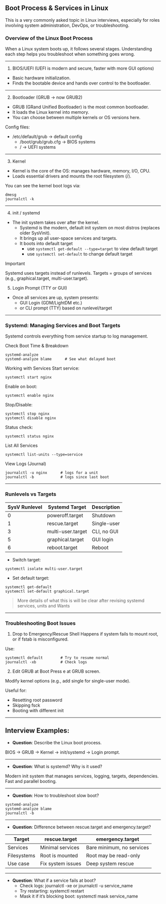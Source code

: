## Boot Process & Services in Linux
This is a very commonly asked topic in Linux interviews, especially for roles involving system administration, DevOps, or troubleshooting.

### Overview of the Linux Boot Process
When a Linux system boots up, it follows several stages. Understanding each step helps you troubleshoot when something goes wrong.

---
1. BIOS/UEFI (UEFI is modern and secure, faster with more GUI options)
- Basic hardware initialization.
- Finds the bootable device and hands over control to the bootloader.

---
2. Bootloader (GRUB -> now GRUB2)
- GRUB (GRand Unified Bootloader) is the most common bootloader.
- It loads the Linux kernel into memory.
- You can choose between multiple kernels or OS versions here.

Config files:
- /etc/default/grub -> default config
    - /boot/grub/grub.cfg -> BIOS systems
    - / -> UEFI systems

---
3. Kernel
- Kernel is the core of the OS: manages hardware, memory, I/O, CPU.
- Loads essential drivers and mounts the root filesystem (/).

You can see the kernel boot logs via:
```
dmesg
journalctl -k
```

---
4. init / systemd
- The init system takes over after the kernel.
    - Systemd is the modern, default init system on most distros (replaces older SysVinit).
    - It brings up all user-space services and targets.
    - It boots into default target
        - use `systemctl get-default --type=target` to view default target
        - use `systemctl set-default` to change default target
> [!IMPORTANT]
> Systemd uses targets instead of runlevels.
> Targets = groups of services (e.g., graphical.target, multi-user.target).

5. Login Prompt (TTY or GUI)
- Once all services are up, system presents:
    - GUI Login (GDM/LightDM etc.)
    - or CLI prompt (TTY) based on runlevel/target

---
### Systemd: Managing Services and Boot Targets
Systemd controls everything from service startup to log management.

Check Boot Time & Breakdown
```
systemd-analyze
systemd-analyze blame      # See what delayed boot
```

Working with Services
Start service:

```
systemctl start nginx
```

Enable on boot:
```
systemctl enable nginx
```

Stop/Disable:

```
systemctl stop nginx
systemctl disable nginx
```

Status check:

```
systemctl status nginx
```

List All Services
```
systemctl list-units --type=service
```

View Logs (Journal)
```
journalctl -u nginx      # logs for a unit
journalctl -b            # logs since last boot
```

---
### Runlevels vs Targets
| SysV Runlevel | Systemd Target     | Description        |
|---------------|--------------------|--------------------|
| 0             | poweroff.target    | Shutdown           |
| 1             | rescue.target      | Single-user        |
| 3             | multi-user.target  | CLI, no GUI        |
| 5             | graphical.target   | GUI login          |
| 6             | reboot.target      | Reboot             |

- Switch target:
```
systemctl isolate multi-user.target
```

- Set default target:
```
systemctl get-default
systemctl set-default graphical.target
```
> More details of what this is will be clear after revising systemd services, units and Wants

---
### Troubleshooting Boot Issues
1. Drop to Emergency/Rescue Shell
Happens if system fails to mount root, or if fstab is misconfigured.

Use:
```
systemctl default        # Try to resume normal
journalctl -xb           # Check logs
```

2. Edit GRUB at Boot
Press e at GRUB screen.

Modify kernel options (e.g., add single for single-user mode).

Useful for:
- Resetting root password
- Skipping fsck
- Booting with different init

---
## Interview Examples:

- **Question**: Describe the Linux boot process.

BIOS → GRUB → Kernel → init/systemd → Login prompt.

---
- **Question**: What is systemd? Why is it used?

Modern init system that manages services, logging, targets, dependencies. Fast and parallel booting.

---
- **Question**: How to troubleshoot slow boot?
```
systemd-analyze
systemd-analyze blame
journalctl -b
```

---
- **Question**: Difference between rescue.target and emergency.target?

| Target           | rescue.target          | emergency.target       |
|------------------|------------------------|------------------------|
| Services         | Minimal services       | Bare minimum, no services |
| Filesystems      | Root is mounted        | Root may be read-only  |
| Use case         | Fix system issues      | Deep system rescue     |

---
- **Question**: What if a service fails at boot?
    - Check logs: journalctl -xe or journalctl -u service_name
    - Try restarting: systemctl restart
    - Mask it if it’s blocking boot: systemctl mask service_name